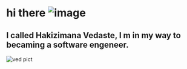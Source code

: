 # hi there ![image](https://user-images.githubusercontent.com/106504236/188718527-f754af33-9808-4506-aa8a-2f92f97e8878.png)
## I called Hakizimana Vedaste, I m in my way to becaming a software engeneer.

![ved pict](https://user-images.githubusercontent.com/106504236/188719052-d6246c25-0136-4705-9762-dc77fd7a72fc.jpg)
